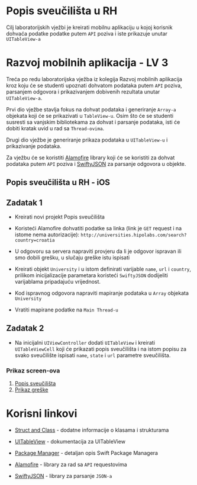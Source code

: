 # Popis sveučilišta u RH
Cilj laboratorijskih vježbi je kreirati mobilnu aplikaciju u kojoj korisnik dohvaća podatke podatke putem `API` poziva i iste prikazuje unutar `UITableView-a`

# Razvoj mobilnih aplikacija - LV 3

Treća po redu laboratorijska vježba iz kolegija Razvoj mobilnih aplikacija kroz koju će se studenti upoznati dohvatom podataka putem `API` poziva, parsanjem odgovora i prikazivanjem dobivenih rezultata unutar `UITableView-a`.

  

Prvi dio vježbe stavlja fokus na dohvat podataka i generiranje `Array-a` objekata koji će se prikazivati u `TableView-u`. Osim što će se studenti susresti  sa vanjskim bibliotekama za dohvat i parsanje podataka, isti će dobiti kratak uvid u rad sa `Thread-ovima`.

  

Drugi dio vježbe je generiranje prikaza podataka u `UITableView-u` i prikazivanje podataka.

  
Za vježbu će se koristiti [Alamofire](https://github.com/Alamofire/Alamofire) library koji će se koristiti za dohvat podataka putem `API` poziva i [SwiftyJSON](https://github.com/SwiftyJSON/SwiftyJSON) za parsanje odgovora u objekte.

  

## Popis sveučilišta u RH - iOS

## Zadatak 1

- Kreirati novi projekt Popis sveučilišta

- Koristeći Alamofire dohvatiti podatke sa linka (link je `GET` request i na istome nema autorizacije): `http://universities.hipolabs.com/search?country=croatia`

- U odgovoru sa servera napraviti provjeru da li je odgovor ispravan ili smo dobili grešku, u slučaju greške istu ispisati

- Kreirati objekt `University` i u istom definirati varijable `name`, `url` i `country`, prilikom inicijalizacije parametara koristeći `SwiftyJSON` dodijeliti varijablama pripadajuću vrijednost.

- Kod ispravnog odgovora napraviti mapiranje podataka u `Array` objekata `University`

- Vratiti mapirane podatke na `Main Thread-u`

## Zadatak 2

- Na inicijalni `UIViewController` dodati `UITableView` i kreirati `UITableViewCell` koji će prikazati popis sveučilišta i na istom popisu za svako sveučilište ispisati `name`, `state` i `url` parametre sveučilišta. 


### Prikaz screen-ova
1. [Popis sveučilišta](https://raw.githubusercontent.com/ibarisic05/Universities/main/photos/university-list.png)
2. [Prikaz greške](https://raw.githubusercontent.com/ibarisic05/Universities/main/photos/error-message.png)

# Korisni linkovi

- [Struct and Class](https://docs.swift.org/swift-book/LanguageGuide/ClassesAndStructures.html) - dodatne informacije o klasama i strukturama

- [UITableView](https://developer.apple.com/documentation/uikit/uitableview) - dokumentacija za UITableView

- [Package Manager](https://swift.org/package-manager/) - detaljan opis Swift Package Managera

- [Alamofire](https://github.com/Alamofire/Alamofire) - library za rad sa `API` requestovima

- [SwiftyJSON](https://github.com/SwiftyJSON/SwiftyJSON) - library za parsanje `JSON-a`
